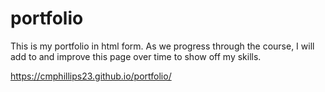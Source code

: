 # portfolio

This is my portfolio in html form.  As we progress through the course, I will add to and improve this page over time to show off my skills.

https://cmphillips23.github.io/portfolio/